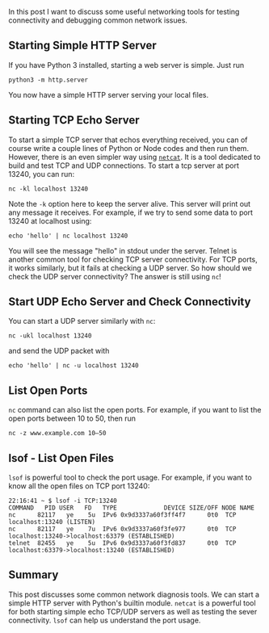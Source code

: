 In this post I want to discuss some useful networking tools for testing connectivity and debugging common network issues.

## Starting Simple HTTP Server
If you have Python 3 installed, starting a web server is simple. Just run

```shell
python3 -m http.server
```
You now have a simple HTTP server serving your local files.


## Starting TCP Echo Server
To start a simple TCP server that echos everything received, you can of course write a couple lines of Python or Node codes and then run them. However, there is an even simpler way using [``netcat``](http://www.tutorialspoint.com/unix_commands/nc.htm). It is a tool dedicated to build and test TCP and UDP connections. To start a tcp server at port 13240, you can run:

```shell
nc -kl localhost 13240
```

Note the `-k` option here to keep the server alive. This server will print out any message it receives. For example, if we try to send some data to port 13240 at localhost using:

```shell
echo 'hello' | nc localhost 13240
```

You will see the message "hello" in stdout under the server. Telnet is another common tool for checking TCP server connectivity. For TCP ports, it works similarly, but it fails at checking a UDP server. So how should we check the UDP server connectivity? The answer is still using `nc`!

## Start UDP Echo Server and Check Connectivity
You can start a UDP server similarly with `nc`:

```shell
nc -ukl localhost 13240
```

and send the UDP packet with

```shell
echo 'hello' | nc -u localhost 13240
```

## List Open Ports
``nc`` command can also list the open ports. For example, if you want to list the open ports between 10 to 50, then run

```shell
nc -z www.example.com 10–50
```

## lsof - List Open Files
`lsof` is powerful tool to check the port usage. For example, if you want to know all the open files on TCP port 13240:

```shell
22:16:41 ~ $ lsof -i TCP:13240
COMMAND   PID USER   FD   TYPE             DEVICE SIZE/OFF NODE NAME
nc      82117   ye    5u  IPv6 0x9d3337a60f3ff4f7      0t0  TCP localhost:13240 (LISTEN)
nc      82117   ye    7u  IPv6 0x9d3337a60f3fe977      0t0  TCP localhost:13240->localhost:63379 (ESTABLISHED)
telnet  82455   ye    5u  IPv6 0x9d3337a60f3fd837      0t0  TCP localhost:63379->localhost:13240 (ESTABLISHED)
```

## Summary
This post discusses some common network diagnosis tools. We can start a simple HTTP server with Python's builtin module. `netcat` is a powerful tool for both starting simple echo TCP/UDP servers as well as testing the sever connectivity. `lsof` can help us understand the port usage.
